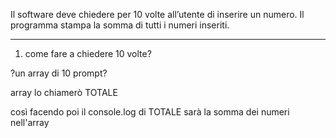Il software deve chiedere per 10 volte all’utente di inserire un numero.
Il programma stampa la somma di tutti i numeri inseriti.

_______________________________________

1) come fare a chiedere 10 volte?

?un array di 10 prompt?

array lo chiamerò TOTALE

così facendo poi
il console.log di TOTALE sarà
la somma dei numeri nell'array

